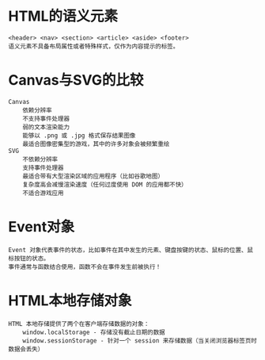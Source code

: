 # HTML的语义元素
    <header> <nav> <section> <article> <aside> <footer>
    语义元素不具备布局属性或者特殊样式，仅作为内容提示的标签。
# Canvas与SVG的比较
    Canvas
        依赖分辨率
        不支持事件处理器
        弱的文本渲染能力
        能够以 .png 或 .jpg 格式保存结果图像
        最适合图像密集型的游戏，其中的许多对象会被频繁重绘
    SVG
        不依赖分辨率
        支持事件处理器
        最适合带有大型渲染区域的应用程序（比如谷歌地图）
        复杂度高会减慢渲染速度（任何过度使用 DOM 的应用都不快）
        不适合游戏应用
# Event对象
    Event 对象代表事件的状态，比如事件在其中发生的元素、键盘按键的状态、鼠标的位置、鼠标按钮的状态。
    事件通常与函数结合使用，函数不会在事件发生前被执行！
# HTML本地存储对象
    HTML 本地存储提供了两个在客户端存储数据的对象：
        window.localStorage - 存储没有截止日期的数据
        window.sessionStorage - 针对一个 session 来存储数据（当关闭浏览器标签页时数据会丢失）